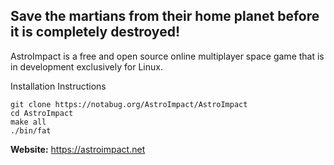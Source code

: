 ## Save the martians from their home planet before it is completely destroyed!

AstroImpact is a free and open source online multiplayer space game that is in development exclusively for Linux.

Installation Instructions
```
git clone https://notabug.org/AstroImpact/AstroImpact
cd AstroImpact
make all
./bin/fat
```

**Website:** https://astroimpact.net
